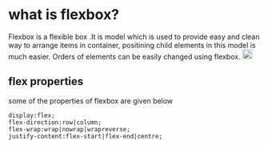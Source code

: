 # what is flexbox?
Flexbox is a flexible box .It is model which is used to provide easy and clean way to arrange items in container, positining child elements in this model is much easier.
Orders of elements can be easily changed using flexbox.
<img src="https://www.google.com/url?sa=i&url=https%3A%2F%2Fwww.telerik.com%2Fblogs%2Fgrid-flexbox-what-problems-they-solve&psig=AOvVaw1DWArGM12WEDYdv6sZOx_y&ust=1677685640944000&source=images&cd=vfe&ved=0CA0QjRxqFwoTCJCR7Y3KuP0CFQAAAAAdAAAAABAI" alt="alt text" width="20"/>
## flex properties 

some of the properties of flexbox are given below
```
display:flex;
flex-direction:row|column;
flex-wrap:wrap|nowrap|wrapreverse;
justify-content:flex-start|flex-end|centre;

```
